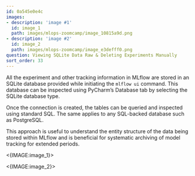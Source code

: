```yaml
---
id: 0a545e0e4c
images:
- description: 'image #1'
  id: image_1
  path: images/mlops-zoomcamp/image_10815a9d.png
- description: 'image #2'
  id: image_2
  path: images/mlops-zoomcamp/image_e3defff0.png
question: Viewing SQLite Data Raw & Deleting Experiments Manually
sort_order: 33
---
```


All the experiment and other tracking information in MLflow are stored in an SQLite database provided while initiating the `mlflow ui` command. This database can be inspected using PyCharm’s Database tab by selecting the SQLite database type.

Once the connection is created, the tables can be queried and inspected using standard SQL. The same applies to any SQL-backed database such as PostgreSQL.

This approach is useful to understand the entity structure of the data being stored within MLflow and is beneficial for systematic archiving of model tracking for extended periods.

<{IMAGE:image_1}>

<{IMAGE:image_2}>
